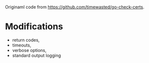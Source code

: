 
Originaml code from https://github.com/timewasted/go-check-certs.  

# Modifications 
 - return codes,
 - timeouts,
 - verbose options,
 - standard output logging

